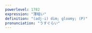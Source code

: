 ```yaml
---
powerlevel: 1782
expression: "薄暗い"
definition: "(adj-i) dim; gloomy; (P)"
pronunciation: "うすぐらい"
---
```

